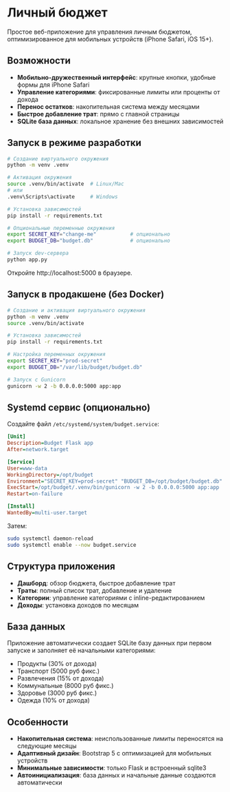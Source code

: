 # Личный бюджет

Простое веб-приложение для управления личным бюджетом, оптимизированное для мобильных устройств (iPhone Safari, iOS 15+).

## Возможности

- **Мобильно-дружественный интерфейс**: крупные кнопки, удобные формы для iPhone Safari
- **Управление категориями**: фиксированные лимиты или проценты от дохода
- **Перенос остатков**: накопительная система между месяцами
- **Быстрое добавление трат**: прямо с главной страницы
- **SQLite база данных**: локальное хранение без внешних зависимостей

## Запуск в режиме разработки

```bash
# Создание виртуального окружения
python -m venv .venv

# Активация окружения
source .venv/bin/activate  # Linux/Mac
# или
.venv\Scripts\activate     # Windows

# Установка зависимостей
pip install -r requirements.txt

# Опциональные переменные окружения
export SECRET_KEY="change-me"           # опционально
export BUDGET_DB="budget.db"            # опционально

# Запуск dev-сервера
python app.py
```

Откройте http://localhost:5000 в браузере.

## Запуск в продакшене (без Docker)

```bash
# Создание и активация виртуального окружения
python -m venv .venv
source .venv/bin/activate

# Установка зависимостей
pip install -r requirements.txt

# Настройка переменных окружения
export SECRET_KEY="prod-secret"
export BUDGET_DB="/var/lib/budget/budget.db"

# Запуск с Gunicorn
gunicorn -w 2 -b 0.0.0.0:5000 app:app
```

## Systemd сервис (опционально)

Создайте файл `/etc/systemd/system/budget.service`:

```ini
[Unit]
Description=Budget Flask app
After=network.target

[Service]
User=www-data
WorkingDirectory=/opt/budget
Environment="SECRET_KEY=prod-secret" "BUDGET_DB=/opt/budget/budget.db"
ExecStart=/opt/budget/.venv/bin/gunicorn -w 2 -b 0.0.0.0:5000 app:app
Restart=on-failure

[Install]
WantedBy=multi-user.target
```

Затем:

```bash
sudo systemctl daemon-reload
sudo systemctl enable --now budget.service
```

## Структура приложения

- **Дашборд**: обзор бюджета, быстрое добавление трат
- **Траты**: полный список трат, добавление и удаление
- **Категории**: управление категориями с inline-редактированием
- **Доходы**: установка доходов по месяцам

## База данных

Приложение автоматически создает SQLite базу данных при первом запуске и заполняет её начальными категориями:

- Продукты (30% от дохода)
- Транспорт (5000 руб фикс.)
- Развлечения (15% от дохода)
- Коммунальные (8000 руб фикс.)
- Здоровье (3000 руб фикс.)
- Одежда (10% от дохода)

## Особенности

- **Накопительная система**: неиспользованные лимиты переносятся на следующие месяцы
- **Адаптивный дизайн**: Bootstrap 5 с оптимизацией для мобильных устройств
- **Минимальные зависимости**: только Flask и встроенный sqlite3
- **Автоинициализация**: база данных и начальные данные создаются автоматически